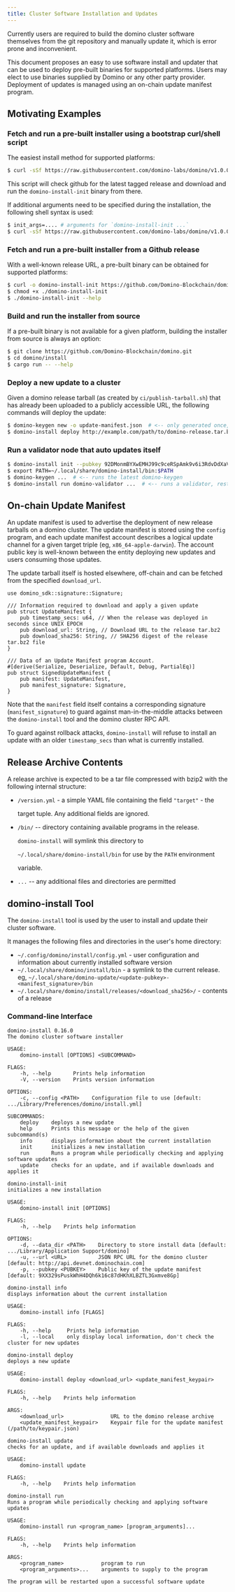 ```yaml
---
title: Cluster Software Installation and Updates
---
```


Currently users are required to build the domino cluster software themselves from the git repository and manually update it, which is error prone and inconvenient.

This document proposes an easy to use software install and updater that can be used to deploy pre-built binaries for supported platforms. Users may elect to use binaries supplied by Domino or any other party provider. Deployment of updates is managed using an on-chain update manifest program.

## Motivating Examples

### Fetch and run a pre-built installer using a bootstrap curl/shell script

The easiest install method for supported platforms:

```bash
$ curl -sSf https://raw.githubusercontent.com/domino-labs/domino/v1.0.0/install/domino-install-init.sh | sh
```

This script will check github for the latest tagged release and download and run the `domino-install-init` binary from there.

If additional arguments need to be specified during the installation, the following shell syntax is used:

```bash
$ init_args=.... # arguments for `domino-install-init ...`
$ curl -sSf https://raw.githubusercontent.com/domino-labs/domino/v1.0.0/install/domino-install-init.sh | sh -s - ${init_args}
```

### Fetch and run a pre-built installer from a Github release

With a well-known release URL, a pre-built binary can be obtained for supported platforms:

```bash
$ curl -o domino-install-init https://github.com/Domino-Blockchain/domino/releases/download/v1.0.0/domino-install-init-x86_64-apple-darwin
$ chmod +x ./domino-install-init
$ ./domino-install-init --help
```

### Build and run the installer from source

If a pre-built binary is not available for a given platform, building the installer from source is always an option:

```bash
$ git clone https://github.com/Domino-Blockchain/domino.git
$ cd domino/install
$ cargo run -- --help
```

### Deploy a new update to a cluster

Given a domino release tarball \(as created by `ci/publish-tarball.sh`\) that has already been uploaded to a publicly accessible URL, the following commands will deploy the update:

```bash
$ domino-keygen new -o update-manifest.json  # <-- only generated once, the public key is shared with users
$ domino-install deploy http://example.com/path/to/domino-release.tar.bz2 update-manifest.json
```

### Run a validator node that auto updates itself

```bash
$ domino-install init --pubkey 92DMonmBYXwEMHJ99c9ceRSpAmk9v6i3RdvDdXaVcrfj  # <-- pubkey is obtained from whoever is deploying the updates
$ export PATH=~/.local/share/domino-install/bin:$PATH
$ domino-keygen ...  # <-- runs the latest domino-keygen
$ domino-install run domino-validator ...  # <-- runs a validator, restarting it as necesary when an update is applied
```

## On-chain Update Manifest

An update manifest is used to advertise the deployment of new release tarballs on a domino cluster. The update manifest is stored using the `config` program, and each update manifest account describes a logical update channel for a given target triple \(eg, `x86_64-apple-darwin`\). The account public key is well-known between the entity deploying new updates and users consuming those updates.

The update tarball itself is hosted elsewhere, off-chain and can be fetched from the specified `download_url`.

```text
use domino_sdk::signature::Signature;

/// Information required to download and apply a given update
pub struct UpdateManifest {
    pub timestamp_secs: u64, // When the release was deployed in seconds since UNIX EPOCH
    pub download_url: String, // Download URL to the release tar.bz2
    pub download_sha256: String, // SHA256 digest of the release tar.bz2 file
}

/// Data of an Update Manifest program Account.
#[derive(Serialize, Deserialize, Default, Debug, PartialEq)]
pub struct SignedUpdateManifest {
    pub manifest: UpdateManifest,
    pub manifest_signature: Signature,
}
```

Note that the `manifest` field itself contains a corresponding signature \(`manifest_signature`\) to guard against man-in-the-middle attacks between the `domino-install` tool and the domino cluster RPC API.

To guard against rollback attacks, `domino-install` will refuse to install an update with an older `timestamp_secs` than what is currently installed.

## Release Archive Contents

A release archive is expected to be a tar file compressed with bzip2 with the following internal structure:

- `/version.yml` - a simple YAML file containing the field `"target"` - the

  target tuple. Any additional fields are ignored.

- `/bin/` -- directory containing available programs in the release.

  `domino-install` will symlink this directory to

  `~/.local/share/domino-install/bin` for use by the `PATH` environment

  variable.

- `...` -- any additional files and directories are permitted

## domino-install Tool

The `domino-install` tool is used by the user to install and update their cluster software.

It manages the following files and directories in the user's home directory:

- `~/.config/domino/install/config.yml` - user configuration and information about currently installed software version
- `~/.local/share/domino/install/bin` - a symlink to the current release. eg, `~/.local/share/domino-update/<update-pubkey>-<manifest_signature>/bin`
- `~/.local/share/domino/install/releases/<download_sha256>/` - contents of a release

### Command-line Interface

```text
domino-install 0.16.0
The domino cluster software installer

USAGE:
    domino-install [OPTIONS] <SUBCOMMAND>

FLAGS:
    -h, --help       Prints help information
    -V, --version    Prints version information

OPTIONS:
    -c, --config <PATH>    Configuration file to use [default: .../Library/Preferences/domino/install.yml]

SUBCOMMANDS:
    deploy    deploys a new update
    help      Prints this message or the help of the given subcommand(s)
    info      displays information about the current installation
    init      initializes a new installation
    run       Runs a program while periodically checking and applying software updates
    update    checks for an update, and if available downloads and applies it
```

```text
domino-install-init
initializes a new installation

USAGE:
    domino-install init [OPTIONS]

FLAGS:
    -h, --help    Prints help information

OPTIONS:
    -d, --data_dir <PATH>    Directory to store install data [default: .../Library/Application Support/domino]
    -u, --url <URL>          JSON RPC URL for the domino cluster [default: http://api.devnet.dominochain.com]
    -p, --pubkey <PUBKEY>    Public key of the update manifest [default: 9XX329sPuskWhH4DQh6k16c87dHKhXLBZTL3Gxmve8Gp]
```

```text
domino-install info
displays information about the current installation

USAGE:
    domino-install info [FLAGS]

FLAGS:
    -h, --help     Prints help information
    -l, --local    only display local information, don't check the cluster for new updates
```

```text
domino-install deploy
deploys a new update

USAGE:
    domino-install deploy <download_url> <update_manifest_keypair>

FLAGS:
    -h, --help    Prints help information

ARGS:
    <download_url>               URL to the domino release archive
    <update_manifest_keypair>    Keypair file for the update manifest (/path/to/keypair.json)
```

```text
domino-install update
checks for an update, and if available downloads and applies it

USAGE:
    domino-install update

FLAGS:
    -h, --help    Prints help information
```

```text
domino-install run
Runs a program while periodically checking and applying software updates

USAGE:
    domino-install run <program_name> [program_arguments]...

FLAGS:
    -h, --help    Prints help information

ARGS:
    <program_name>            program to run
    <program_arguments>...    arguments to supply to the program

The program will be restarted upon a successful software update
```
